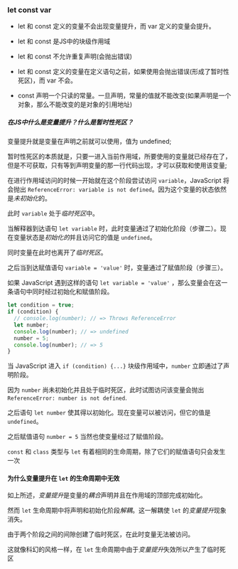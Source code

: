 ### let  const   var

* let 和 const 定义的变量不会出现变量提升，而 var 定义的变量会提升。

* let 和 const 是JS中的块级作用域

* let 和 const 不允许重复声明(会抛出错误)

* let 和 const 定义的变量在定义语句之前，如果使用会抛出错误(形成了暂时性死区)，而 var 不会。

* const 声明一个只读的常量。一旦声明，常量的值就不能改变(如果声明是一个对象，那么不能改变的是对象的引用地址)



##### 在JS中什么是变量提升？什么是暂时性死区？

变量提升就是变量在声明之前就可以使用，值为 undefined;

暂时性死区的本质就是，只要一进入当前作用域，所要使用的变量就已经存在了，但是不可获取，只有等到声明变量的那一行代码出现，才可以获取和使用该变量;



在进行作用域访问的时候一开始就在这个阶段尝试访问 `variable`，JavaScript 将会抛出 `ReferenceError: variable is not defined`。因为这个变量的状态依然是*未初始化*的。

此时 `variable` 处于*临时死区*中。

当解释器到达语句 `let variable` 时，此时变量通过了初始化阶段（步骤二）。现在变量状态是*初始化的*并且访问它的值是 `undefined`。

同时变量在此时也离开了*临时死区*。

之后当到达赋值语句 `variable = 'value'` 时，变量通过了赋值阶段（步骤三）。

如果 JavaScript 遇到这样的语句 `let variable = 'value'` ，那么变量会在这一条语句中同时经过初始化和赋值阶段。


```javascript
let condition = true;
if (condition) {
  // console.log(number); // => Throws ReferenceError
  let number;
  console.log(number); // => undefined
  number = 5;
  console.log(number); // => 5
}
```

当 JavaScript 进入 `if (condition) {...}` 块级作用域中，`number` 立即通过了声明阶段。

因为 `number` 尚未初始化并且处于临时死区，此时试图访问该变量会抛出 `ReferenceError: number is not defined`.

之后语句 `let number` 使其得以初始化。现在变量可以被访问，但它的值是 `undefined`。

之后赋值语句 `number = 5` 当然也使变量经过了赋值阶段。

`const` 和 `class` 类型与 `let` 有着相同的生命周期，除了它们的赋值语句只会发生一次



#### 为什么变量提升在 `let` 的生命周期中无效

如上所述，*变量提升*是变量的*耦合*声明并且在作用域的顶部完成初始化。

然而 `let` 生命周期中将声明和初始化阶段*解耦*。这一解耦使 `let` 的*变量提升*现象消失。

由于两个阶段之间的间隙创建了临时死区，在此时变量无法被访问。

这就像科幻的风格一样，在 `let` 生命周期中由于*变量提升*失效所以产生了临时死区

